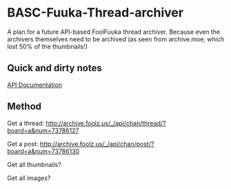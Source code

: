 BASC-Fuuka-Thread-archiver
==========================

A plan for a future API-based FoolFuuka thread archiver. Because even the archivers themselves need to be archived (as seen from archive.moe, which lost 50% of the thumbnails!)

Quick and dirty notes
-----------------------

[API Documentation](http://foolfuuka.readthedocs.org/en/latest/documentation.html#rest-api)

Method
------

Get a thread:
http://archive.foolz.us/_/api/chan/thread/?board=a&num=73786127

Get a post:
http://archive.foolz.us/_/api/chan/post/?board=a&num=73786130

Get all thumbnails?

Get all images?
